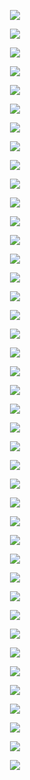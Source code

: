 <p align="center"> <img src= all_figs/DLGN(n_h_l=5,n_n=128,Run=1,Epoch=00000,step=000,Le.png /> </p>
<p align="center"> <img src= all_figs/DLGN(n_h_l=5,n_n=128,Run=1,Epoch=00001,step=1122,L.png /> </p>
<p align="center"> <img src= all_figs/DLGN(n_h_l=5,n_n=128,Run=1,Epoch=00001,step=1309,L.png /> </p>
<p align="center"> <img src= all_figs/DLGN(n_h_l=5,n_n=128,Run=1,Epoch=00001,step=1496,L.png /> </p>
<p align="center"> <img src= all_figs/DLGN(n_h_l=5,n_n=128,Run=1,Epoch=00001,step=1683,L.png /> </p>
<p align="center"> <img src= all_figs/DLGN(n_h_l=5,n_n=128,Run=1,Epoch=00001,step=187,Le.png /> </p>
<p align="center"> <img src= all_figs/DLGN(n_h_l=5,n_n=128,Run=1,Epoch=00001,step=1870,L.png /> </p>
<p align="center"> <img src= all_figs/DLGN(n_h_l=5,n_n=128,Run=1,Epoch=00001,step=374,Le.png /> </p>
<p align="center"> <img src= all_figs/DLGN(n_h_l=5,n_n=128,Run=1,Epoch=00001,step=561,Le.png /> </p>
<p align="center"> <img src= all_figs/DLGN(n_h_l=5,n_n=128,Run=1,Epoch=00001,step=748,Le.png /> </p>
<p align="center"> <img src= all_figs/DLGN(n_h_l=5,n_n=128,Run=1,Epoch=00001,step=935,Le.png /> </p>
<p align="center"> <img src= all_figs/DLGN(n_h_l=5,n_n=128,Run=1,Epoch=00010,step=1875,L.png /> </p>
<p align="center"> <img src= all_figs/DLGN(n_h_l=5,n_n=128,Run=1,Epoch=00020,step=1875,L.png /> </p>
<p align="center"> <img src= all_figs/DLGN(n_h_l=5,n_n=128,Run=2,Epoch=00000,step=000,Le.png /> </p>
<p align="center"> <img src= all_figs/DLGN(n_h_l=5,n_n=128,Run=2,Epoch=00001,step=1122,L.png /> </p>
<p align="center"> <img src= all_figs/DLGN(n_h_l=5,n_n=128,Run=2,Epoch=00001,step=1309,L.png /> </p>
<p align="center"> <img src= all_figs/DLGN(n_h_l=5,n_n=128,Run=2,Epoch=00001,step=1496,L.png /> </p>
<p align="center"> <img src= all_figs/DLGN(n_h_l=5,n_n=128,Run=2,Epoch=00001,step=1683,L.png /> </p>
<p align="center"> <img src= all_figs/DLGN(n_h_l=5,n_n=128,Run=2,Epoch=00001,step=187,Le.png /> </p>
<p align="center"> <img src= all_figs/DLGN(n_h_l=5,n_n=128,Run=2,Epoch=00001,step=1870,L.png /> </p>
<p align="center"> <img src= all_figs/DLGN(n_h_l=5,n_n=128,Run=2,Epoch=00001,step=374,Le.png /> </p>
<p align="center"> <img src= all_figs/DLGN(n_h_l=5,n_n=128,Run=2,Epoch=00001,step=561,Le.png /> </p>
<p align="center"> <img src= all_figs/DLGN(n_h_l=5,n_n=128,Run=2,Epoch=00001,step=748,Le.png /> </p>
<p align="center"> <img src= all_figs/DLGN(n_h_l=5,n_n=128,Run=2,Epoch=00001,step=935,Le.png /> </p>
<p align="center"> <img src= all_figs/DLGN(n_h_l=5,n_n=128,Run=2,Epoch=00010,step=1875,L.png /> </p>
<p align="center"> <img src= all_figs/DLGN(n_h_l=5,n_n=128,Run=2,Epoch=00020,step=1875,L.png /> </p>
<p align="center"> <img src= all_figs/DLGN(n_h_l=5,n_n=128,Run=3,Epoch=00000,step=000,Le.png /> </p>
<p align="center"> <img src= all_figs/DLGN(n_h_l=5,n_n=128,Run=3,Epoch=00001,step=1122,L.png /> </p>
<p align="center"> <img src= all_figs/DLGN(n_h_l=5,n_n=128,Run=3,Epoch=00001,step=1309,L.png /> </p>
<p align="center"> <img src= all_figs/DLGN(n_h_l=5,n_n=128,Run=3,Epoch=00001,step=1496,L.png /> </p>
<p align="center"> <img src= all_figs/DLGN(n_h_l=5,n_n=128,Run=3,Epoch=00001,step=1683,L.png /> </p>
<p align="center"> <img src= all_figs/DLGN(n_h_l=5,n_n=128,Run=3,Epoch=00001,step=187,Le.png /> </p>
<p align="center"> <img src= all_figs/DLGN(n_h_l=5,n_n=128,Run=3,Epoch=00001,step=1870,L.png /> </p>
<p align="center"> <img src= all_figs/DLGN(n_h_l=5,n_n=128,Run=3,Epoch=00001,step=374,Le.png /> </p>
<p align="center"> <img src= all_figs/DLGN(n_h_l=5,n_n=128,Run=3,Epoch=00001,step=561,Le.png /> </p>
<p align="center"> <img src= all_figs/DLGN(n_h_l=5,n_n=128,Run=3,Epoch=00001,step=748,Le.png /> </p>
<p align="center"> <img src= all_figs/DLGN(n_h_l=5,n_n=128,Run=3,Epoch=00001,step=935,Le.png /> </p>
<p align="center"> <img src= all_figs/DLGN(n_h_l=5,n_n=128,Run=3,Epoch=00010,step=1875,L.png /> </p>
<p align="center"> <img src= all_figs/DLGN(n_h_l=5,n_n=128,Run=3,Epoch=00020,step=1875,L.png /> </p>
<p align="center"> <img src= all_figs/MLP(n_h_l=5,n_n=128,Run=1,Epoch=00000,step=000,Lea.png /> </p>
<p align="center"> <img src= all_figs/MLP(n_h_l=5,n_n=128,Run=1,Epoch=00001,step=1875,Le.png /> </p>
